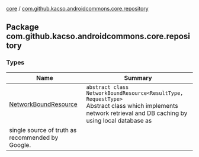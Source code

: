 [core](../index.md) / [com.github.kacso.androidcommons.core.repository](.)

## Package com.github.kacso.androidcommons.core.repository

### Types

| Name | Summary |
|---|---|
| [NetworkBoundResource](-network-bound-resource/index.md) | `abstract class NetworkBoundResource<ResultType, RequestType>`<br>Abstract class which implements network retrieval and DB caching by using local database as
single source of truth as recommended by Google. |

